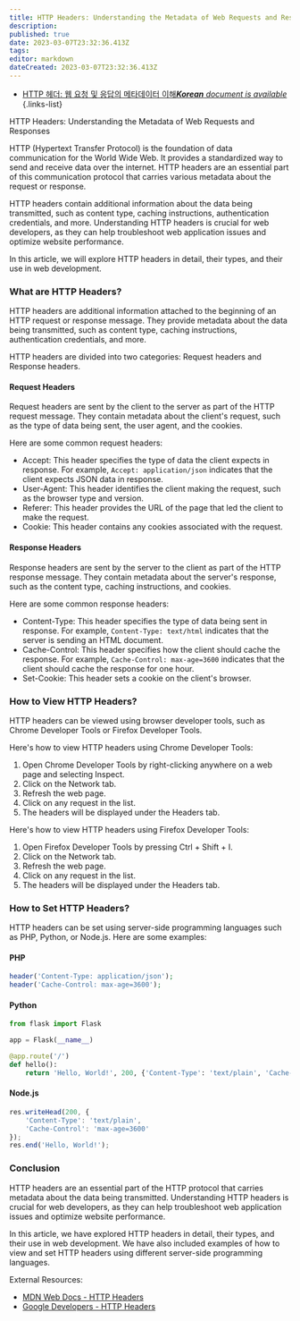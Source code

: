 ```yaml
---
title: HTTP Headers: Understanding the Metadata of Web Requests and Responses
description: 
published: true
date: 2023-03-07T23:32:36.413Z
tags: 
editor: markdown
dateCreated: 2023-03-07T23:32:36.413Z
---
```


- [HTTP 헤더: 웹 요청 및 응답의 메타데이터 이해***Korean** document is available*](/ko/Knowledge-base/Network/http-headers-understanding-the-metadata-of-web-requests-and-responses)
{.links-list}

HTTP Headers: Understanding the Metadata of Web Requests and Responses

HTTP (Hypertext Transfer Protocol) is the foundation of data communication for the World Wide Web. It provides a standardized way to send and receive data over the internet. HTTP headers are an essential part of this communication protocol that carries various metadata about the request or response.

HTTP headers contain additional information about the data being transmitted, such as content type, caching instructions, authentication credentials, and more. Understanding HTTP headers is crucial for web developers, as they can help troubleshoot web application issues and optimize website performance.

In this article, we will explore HTTP headers in detail, their types, and their use in web development.

### What are HTTP Headers?

HTTP headers are additional information attached to the beginning of an HTTP request or response message. They provide metadata about the data being transmitted, such as content type, caching instructions, authentication credentials, and more.

HTTP headers are divided into two categories: Request headers and Response headers.

#### Request Headers

Request headers are sent by the client to the server as part of the HTTP request message. They contain metadata about the client's request, such as the type of data being sent, the user agent, and the cookies.

Here are some common request headers:

- Accept: This header specifies the type of data the client expects in response. For example, ```Accept: application/json``` indicates that the client expects JSON data in response.
- User-Agent: This header identifies the client making the request, such as the browser type and version.
- Referer: This header provides the URL of the page that led the client to make the request.
- Cookie: This header contains any cookies associated with the request.

#### Response Headers

Response headers are sent by the server to the client as part of the HTTP response message. They contain metadata about the server's response, such as the content type, caching instructions, and cookies.

Here are some common response headers:

- Content-Type: This header specifies the type of data being sent in response. For example, ```Content-Type: text/html``` indicates that the server is sending an HTML document.
- Cache-Control: This header specifies how the client should cache the response. For example, ```Cache-Control: max-age=3600``` indicates that the client should cache the response for one hour.
- Set-Cookie: This header sets a cookie on the client's browser.

### How to View HTTP Headers?

HTTP headers can be viewed using browser developer tools, such as Chrome Developer Tools or Firefox Developer Tools.

Here's how to view HTTP headers using Chrome Developer Tools:

1. Open Chrome Developer Tools by right-clicking anywhere on a web page and selecting Inspect.
2. Click on the Network tab.
3. Refresh the web page.
4. Click on any request in the list.
5. The headers will be displayed under the Headers tab.

Here's how to view HTTP headers using Firefox Developer Tools:

1. Open Firefox Developer Tools by pressing Ctrl + Shift + I.
2. Click on the Network tab.
3. Refresh the web page.
4. Click on any request in the list.
5. The headers will be displayed under the Headers tab.

### How to Set HTTP Headers?

HTTP headers can be set using server-side programming languages such as PHP, Python, or Node.js. Here are some examples:

#### PHP

```php
header('Content-Type: application/json');
header('Cache-Control: max-age=3600');
```

#### Python

```python
from flask import Flask

app = Flask(__name__)

@app.route('/')
def hello():
    return 'Hello, World!', 200, {'Content-Type': 'text/plain', 'Cache-Control': 'max-age=3600'}
```

#### Node.js

```javascript
res.writeHead(200, {
    'Content-Type': 'text/plain',
    'Cache-Control': 'max-age=3600'
});
res.end('Hello, World!');
```

### Conclusion

HTTP headers are an essential part of the HTTP protocol that carries metadata about the data being transmitted. Understanding HTTP headers is crucial for web developers, as they can help troubleshoot web application issues and optimize website performance.

In this article, we have explored HTTP headers in detail, their types, and their use in web development. We have also included examples of how to view and set HTTP headers using different server-side programming languages.

External Resources:
- [MDN Web Docs - HTTP Headers](https://developer.mozilla.org/en-US/docs/Web/HTTP/Headers)
- [Google Developers - HTTP Headers](https://developers.google.com/web/updates/2017/09/immutable-headers)